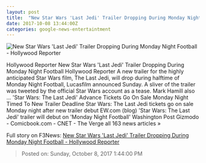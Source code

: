 ```yaml
---
layout: post
title:  "New Star Wars 'Last Jedi' Trailer Dropping During Monday Night Football - Hollywood Reporter"
date: 2017-10-08 13:44:00Z
categories: google-news-entertaintment
---
```


![New Star Wars 'Last Jedi' Trailer Dropping During Monday Night Football - Hollywood Reporter](http://cdn3.thr.com/sites/default/files/2017/04/star_wars_the_last_jedi_official_screen_shot_2-h_2017.jpg.jpg)

Hollywood Reporter New Star Wars 'Last Jedi' Trailer Dropping During Monday Night Football Hollywood Reporter A new trailer for the highly anticipated Star Wars film, The Last Jedi, will drop during halftime of Monday Night Football, Lucasfilm announced Sunday. A sliver of the trailer was tweeted by the official Star Wars account as a tease. Mark Hamill also ... 'Star Wars: The Last Jedi' Advance Tickets Go On Sale Monday Night Timed To New Trailer Deadline Star Wars: The Last Jedi tickets go on sale Monday night after new trailer debut EW.com (blog) 'Star Wars: The Last Jedi' trailer will debut on 'Monday Night Football' Washington Post Gizmodo - Comicbook.com - CNET - The Verge all 163 news articles »


Full story on F3News: [New Star Wars 'Last Jedi' Trailer Dropping During Monday Night Football - Hollywood Reporter](http://www.f3nws.com/n/bCqFWH)

> Posted on: Sunday, October 8, 2017 1:44:00 PM
